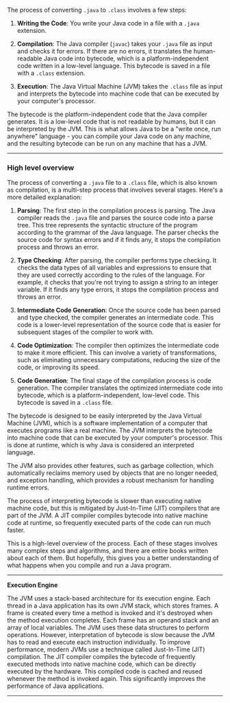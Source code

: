 
The process of converting `.java` to `.class` involves a few steps:

1. **Writing the Code**: You write your Java code in a file with a `.java` extension.

2. **Compilation**: The Java compiler (`javac`) takes your `.java` file as input and checks it for errors. If there are no errors, it translates the human-readable Java code into bytecode, which is a platform-independent code written in a low-level language. This bytecode is saved in a file with a `.class` extension.

3. **Execution**: The Java Virtual Machine (JVM) takes the `.class` file as input and interprets the bytecode into machine code that can be executed by your computer's processor.

The bytecode is the platform-independent code that the Java compiler generates. It is a low-level code that is not readable by humans, but it can be interpreted by the JVM. This is what allows Java to be a "write once, run anywhere" language - you can compile your Java code on any machine, and the resulting bytecode can be run on any machine that has a JVM.


----
### High level overview

The process of converting a `.java` file to a `.class` file, which is also known as compilation, is a multi-step process that involves several stages. Here's a more detailed explanation:

1. **Parsing**: The first step in the compilation process is parsing. The Java compiler reads the `.java` file and parses the source code into a parse tree. This tree represents the syntactic structure of the program according to the grammar of the Java language. The parser checks the source code for syntax errors and if it finds any, it stops the compilation process and throws an error.

2. **Type Checking**: After parsing, the compiler performs type checking. It checks the data types of all variables and expressions to ensure that they are used correctly according to the rules of the language. For example, it checks that you're not trying to assign a string to an integer variable. If it finds any type errors, it stops the compilation process and throws an error.

3. **Intermediate Code Generation**: Once the source code has been parsed and type checked, the compiler generates an intermediate code. This code is a lower-level representation of the source code that is easier for subsequent stages of the compiler to work with.

4. **Code Optimization**: The compiler then optimizes the intermediate code to make it more efficient. This can involve a variety of transformations, such as eliminating unnecessary computations, reducing the size of the code, or improving its speed.

5. **Code Generation**: The final stage of the compilation process is code generation. The compiler translates the optimized intermediate code into bytecode, which is a platform-independent, low-level code. This bytecode is saved in a `.class` file.

The bytecode is designed to be easily interpreted by the Java Virtual Machine (JVM), which is a software implementation of a computer that executes programs like a real machine. The JVM interprets the bytecode into machine code that can be executed by your computer's processor. This is done at runtime, which is why Java is considered an interpreted language.

The JVM also provides other features, such as garbage collection, which automatically reclaims memory used by objects that are no longer needed, and exception handling, which provides a robust mechanism for handling runtime errors.

The process of interpreting bytecode is slower than executing native machine code, but this is mitigated by Just-In-Time (JIT) compilers that are part of the JVM. A JIT compiler compiles bytecode into native machine code at runtime, so frequently executed parts of the code can run much faster.

This is a high-level overview of the process. Each of these stages involves many complex steps and algorithms, and there are entire books written about each of them. But hopefully, this gives you a better understanding of what happens when you compile and run a Java program.

-----
**Execution Engine**

The JVM uses a stack-based architecture for its execution engine. Each thread in a Java application has its own JVM stack, which stores frames. A frame is created every time a method is invoked and it's destroyed when the method execution completes. Each frame has an operand stack and an array of local variables. The JVM uses these data structures to perform operations.  However, interpretation of bytecode is slow because the JVM has to read and execute each instruction individually. To improve performance, modern JVMs use a technique called Just-In-Time (JIT) compilation.  The JIT compiler compiles the bytecode of frequently executed methods into native machine code, which can be directly executed by the hardware. This compiled code is cached and reused whenever the method is invoked again. This significantly improves the performance of Java applications.

----




